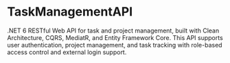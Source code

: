# TaskManagementAPI
.NET 6 RESTful Web API for task and project management, built with Clean Architecture, CQRS, MediatR, and Entity Framework Core. This API supports user authentication, project management, and task tracking with role-based access control and external login support.
